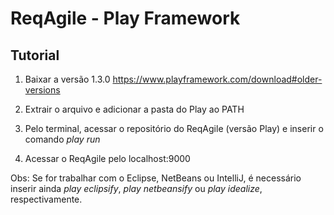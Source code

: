 ﻿# ReqAgile - Play Framework


## Tutorial


1. Baixar a versão 1.3.0  https://www.playframework.com/download#older-versions

2. Extrair o arquivo e adicionar a pasta do Play ao PATH

3. Pelo terminal, acessar o repositório do ReqAgile (versão Play) e inserir o comando *play run*

4. Acessar o ReqAgile pelo localhost:9000

Obs: Se for trabalhar com o Eclipse, NetBeans ou IntelliJ, é necessário inserir ainda *play eclipsify*, *play netbeansify* ou *play idealize*, respectivamente.




